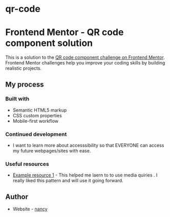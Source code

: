 # qr-code
# Frontend Mentor - QR code component solution

This is a solution to the [QR code component challenge on Frontend Mentor](https://www.frontendmentor.io/challenges/qr-code-component-iux_sIO_H). Frontend Mentor challenges help you improve your coding skills by building realistic projects. 

## My process

### Built with

- Semantic HTML5 markup
- CSS custom properties
- Mobile-first workflow

### Continued development
- I want to learn more about accesssibility so that EVERYONE can access my future webpages/sites with ease.

### Useful resources

- [Example resource 1](https://www.w3schools.com/cssref/css3_pr_mediaquery.asp) - This helped me laern to to use media quiries . I really liked this pattern and will use it going forward.

## Author

- Website - [nancy](https://www.nancyec.com)

